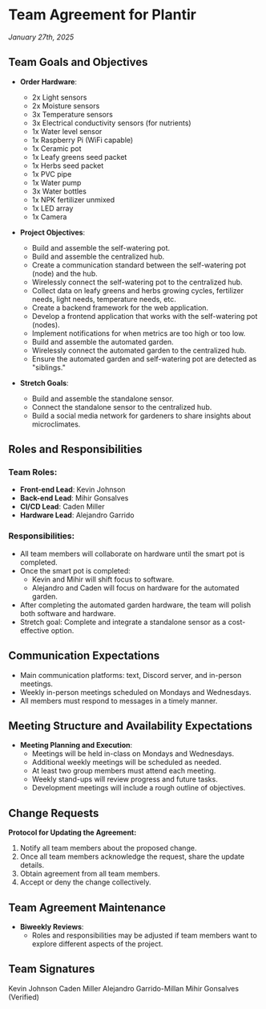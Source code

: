 # Team Agreement for Plantir
*January 27th, 2025*

## Team Goals and Objectives  
- **Order Hardware**:  
  - 2x Light sensors  
  - 2x Moisture sensors  
  - 3x Temperature sensors  
  - 3x Electrical conductivity sensors (for nutrients)  
  - 1x Water level sensor  
  - 1x Raspberry Pi (WiFi capable)  
  - 1x Ceramic pot  
  - 1x Leafy greens seed packet  
  - 1x Herbs seed packet  
  - 1x PVC pipe  
  - 1x Water pump  
  - 3x Water bottles  
  - 1x NPK fertilizer unmixed  
  - 1x LED array  
  - 1x Camera  

- **Project Objectives**:  
  - Build and assemble the self-watering pot.  
  - Build and assemble the centralized hub.  
  - Create a communication standard between the self-watering pot (node) and the hub.  
  - Wirelessly connect the self-watering pot to the centralized hub.  
  - Collect data on leafy greens and herbs growing cycles, fertilizer needs, light needs, temperature needs, etc.  
  - Create a backend framework for the web application.  
  - Develop a frontend application that works with the self-watering pot (nodes).  
  - Implement notifications for when metrics are too high or too low.  
  - Build and assemble the automated garden.  
  - Wirelessly connect the automated garden to the centralized hub.  
  - Ensure the automated garden and self-watering pot are detected as "siblings."  

- **Stretch Goals**:  
  - Build and assemble the standalone sensor.  
  - Connect the standalone sensor to the centralized hub.  
  - Build a social media network for gardeners to share insights about microclimates.   

## Roles and Responsibilities  
### Team Roles:
- **Front-end Lead**: Kevin Johnson  
- **Back-end Lead**: Mihir Gonsalves  
- **CI/CD Lead**: Caden Miller  
- **Hardware Lead**: Alejandro Garrido  

### Responsibilities:
- All team members will collaborate on hardware until the smart pot is completed.  
- Once the smart pot is completed:  
  - Kevin and Mihir will shift focus to software.  
  - Alejandro and Caden will focus on hardware for the automated garden.  
- After completing the automated garden hardware, the team will polish both software and hardware.  
- Stretch goal: Complete and integrate a standalone sensor as a cost-effective option.

## Communication Expectations  
  - Main communication platforms: text, Discord server, and in-person meetings.  
  - Weekly in-person meetings scheduled on Mondays and Wednesdays.  
  - All members must respond to messages in a timely manner.  

## Meeting Structure and Availability Expectations  
- **Meeting Planning and Execution**:  
  - Meetings will be held in-class on Mondays and Wednesdays.  
  - Additional weekly meetings will be scheduled as needed.  
  - At least two group members must attend each meeting.  
  - Weekly stand-ups will review progress and future tasks.  
  - Development meetings will include a rough outline of objectives.  

## Change Requests  
**Protocol for Updating the Agreement:**  
1. Notify all team members about the proposed change.  
2. Once all team members acknowledge the request, share the update details.  
3. Obtain agreement from all team members.  
4. Accept or deny the change collectively.  

## Team Agreement Maintenance  
- **Biweekly Reviews**:  
  - Roles and responsibilities may be adjusted if team members want to explore different aspects of the project.  

## Team Signatures
Kevin Johnson
Caden Miller
Alejandro Garrido-Millan
Mihir Gonsalves (Verified)
